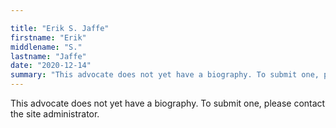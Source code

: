 ```yaml
---

title: "Erik S. Jaffe"
firstname: "Erik"
middlename: "S."
lastname: "Jaffe"
date: "2020-12-14"
summary: "This advocate does not yet have a biography. To submit one, please contact the site administrator."
---
```

This advocate does not yet have a biography. To submit one, please contact the site administrator.

